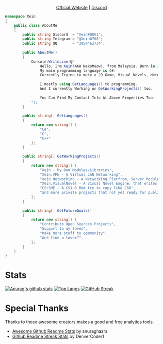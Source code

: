 <p align="center">
  <a href="https://www.xein.xyz">Official Website</a>
  |
  <a href="https://discord.gg/6rWhSuwgNP">Discord</a>
</p>

``` csharp
namespace Xein
{
    public class AboutMe
    {
        public string Discord  = "Xein#0001";
        public string Telegram = "@Xein0708";
        public string QQ       = "3054463734";
        
        public AboutMe()
        {
            Console.WriteLine(@"
                Hello, I'm Xein(AKA NekoMeow), from Malaysia. Born in 2002.
                My main programming language is C#.
                Currently Trying to make a 2D Game, Visual Novels, Networking Platforms, or even multiplayer games with C#.
                
                I mostly using GetLanguages() to programming.
                And I currently Working on GetWorkingProjects() too.
                
                You Can Find My Contact Info At Above Properties Too.
            ");
        }
        
        public string[] GetLanguages()
        {
            return new string[] {
                "C#",
                "C",
                "C++"
            };
        }
        
        public string[] GetWorkingProjects()
        {
            return new string[] {
                "Xein - My Own Modules/Libraries",
                "Xein.VPN - A Virtual LAN Networking",
                "Xein.Networking - A Networking Platfrom, Server Modules and Multiplayer Modules",
                "Xein.VisualNovel - A Visual Novel Engine, that writes with C#, Using  OpenGL(Windows) and Metal(Mac) as rendering engine",
                "CS:SME - A CS1.6 Mod try to copy like CSO",
                "and more private projects that not yet ready for publics"
            };
        }
        
        public string[] GetFutureGoals()
        {
            return new string[] {
                "Contribute Open Sources Projects",
                "Support to my loves",
                "Make more stuff to community",
                "And find a lover?"
            };
        }
    }
}
```

# Stats
[![Anurag's github stats](https://github-readme-stats.vercel.app/api?username=HowToDoThis&show_icons=true&theme=dark)](https://github.com/anuraghazra/github-readme-stats)
[![Top Langs](https://github-readme-stats.vercel.app/api/top-langs/?username=HowToDoThis&langs_count=3)](https://github.com/anuraghazra/github-readme-stats)
[![GitHub Streak](https://github-readme-streak-stats.herokuapp.com?user=HowToDoThis&hide_border=true)](https://git.io/streak-stats)

# Special Thanks
Thanks to those awesome creators makes a good and free analytics tools.
- [Awesome Github Readme Stats](https://github.com/anuraghazra/github-readme-stats) by anuraghazra
- [Github Readme Streak Stats](https://github.com/DenverCoder1/github-readme-streak-stats) by DenverCoder1
